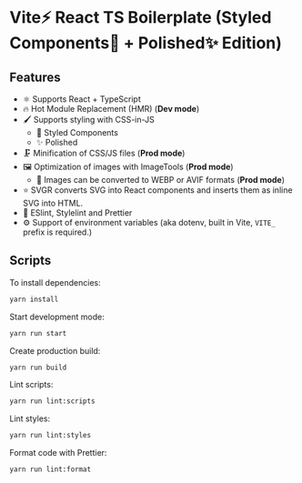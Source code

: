 # Vite⚡ React TS Boilerplate (Styled Components💅 + Polished✨ Edition)

## Features

- ⚛️ Supports React + TypeScript
- 🔥 Hot Module Replacement (HMR) (**Dev mode**)
- 🖌️ Supports styling with CSS-in-JS
  - 💅 Styled Components
  - ✨ Polished
- 🗜️ Minification of CSS/JS files (**Prod mode**)
- 🖼 Optimization of images with ImageTools (**Prod mode**)
  - 🔁 Images can be converted to WEBP or AVIF formats (**Prod mode**)
- ⭐ SVGR converts SVG into React components and inserts them as inline SVG into HTML.
- 🧰 ESlint, Stylelint and Prettier
- ⚙️ Support of environment variables (aka dotenv, built in Vite, `VITE_` prefix is required.)

## Scripts

To install dependencies:

```sh
yarn install
```

Start development mode:

```sh
yarn run start
```

Create production build:

```sh
yarn run build
```

Lint scripts:

```sh
yarn run lint:scripts
```

Lint styles:

```sh
yarn run lint:styles
```

Format code with Prettier:

```sh
yarn run lint:format
```
